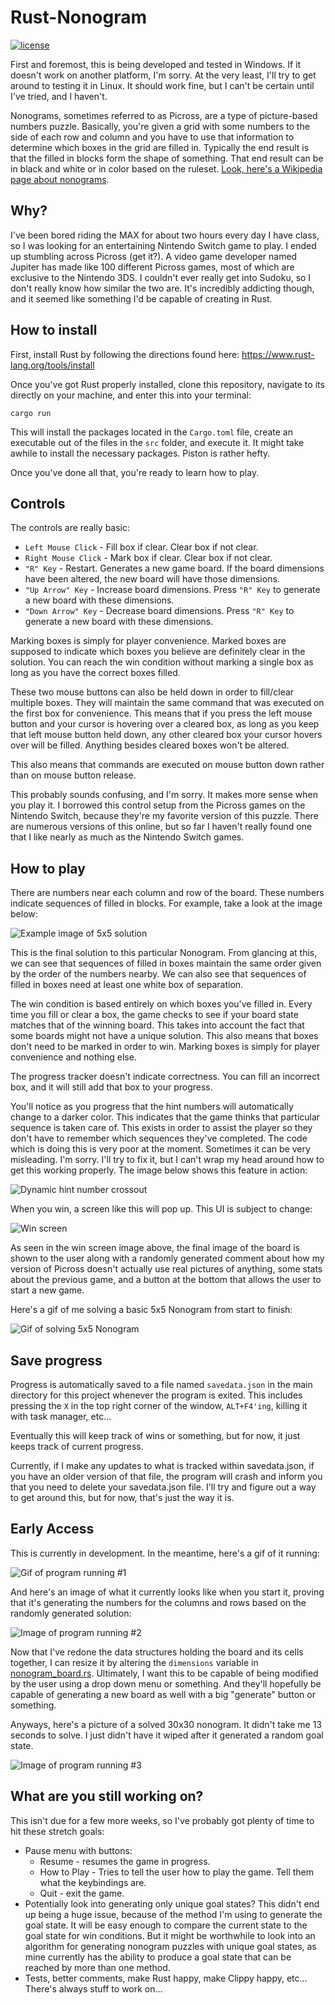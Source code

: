 # Rust-Nonogram
[![license](http://img.shields.io/badge/license-MIT-blue.svg)](https://github.com/Sundwalltanner/Rust-Nonogram/blob/master/LICENSE)

First and foremost, this is being developed and tested in Windows. If it doesn't work on another platform, I'm sorry. At the very least, I'll try to get around to testing it in Linux. It should work fine, but I can't be certain until I've tried, and I haven't.

Nonograms, sometimes referred to as Picross, are a type of picture-based numbers puzzle. Basically, you're given a grid with some numbers to the side of each row and column and you have to use that information to determine which boxes in the grid are filled in. Typically the end result is that the filled in blocks form the shape of something. That end result can be in black and white or in color based on the ruleset. [Look, here's a Wikipedia page about nonograms](https://en.wikipedia.org/wiki/Nonogram).

## Why?
I've been bored riding the MAX for about two hours every day I have class, so I was looking for an entertaining Nintendo Switch game to play. I ended up stumbling across Picross (get it?). A video game developer named Jupiter has made like 100 different Picross games, most of which are exclusive to the Nintendo 3DS. I couldn't ever really get into Sudoku, so I don't really know how similar the two are. It's incredibly addicting though, and it seemed like something I'd be capable of creating in Rust.

## How to install
First, install Rust by following the directions found here:
https://www.rust-lang.org/tools/install

Once you've got Rust properly installed, clone this repository, navigate to its directly on your machine, and enter this into your terminal:

```
cargo run
```

This will install the packages located in the ```Cargo.toml``` file, create an executable out of the files in the ```src``` folder, and execute it. It might take awhile to install the necessary packages. Piston is rather hefty.

Once you've done all that, you're ready to learn how to play.

## Controls
The controls are really basic:
* ```Left Mouse Click``` - Fill box if clear. Clear box if not clear.
* ```Right Mouse Click``` - Mark box if clear. Clear box if not clear.
* ```"R" Key``` - Restart. Generates a new game board. If the board dimensions have been altered, the new board will have those dimensions.
* ```"Up Arrow" Key``` - Increase board dimensions. Press ```"R" Key``` to generate a new board with these dimensions.
* ```"Down Arrow" Key``` - Decrease board dimensions. Press ```"R" Key``` to generate a new board with these dimensions.

Marking boxes is simply for player convenience. Marked boxes are supposed to indicate which boxes you believe are definitely clear in the solution. You can reach the win condition without marking a single box as long as you have the correct boxes filled.

These two mouse buttons can also be held down in order to fill/clear multiple boxes. They will maintain the same command that was executed on the first box for convenience. This means that if you press the left mouse button and your cursor is hovering over a cleared box, as long as you keep that left mouse button held down, any other cleared box your cursor hovers over will be filled. Anything besides cleared boxes won't be altered.

This also means that commands are executed on mouse button down rather than on mouse button release.

This probably sounds confusing, and I'm sorry. It makes more sense when you play it. I borrowed this control setup from the Picross games on the Nintendo Switch, because they're my favorite version of this puzzle. There are numerous versions of this online, but so far I haven't really found one that I like nearly as much as the Nintendo Switch games.

## How to play
There are numbers near each column and row of the board. These numbers indicate sequences of filled in blocks. For example, take a look at the image below:

![Example image of 5x5 solution](https://i.imgur.com/cWicS82.png)

This is the final solution to this particular Nonogram. From glancing at this, we can see that sequences of filled in boxes maintain the same order given by the order of the numbers nearby. We can also see that sequences of filled in boxes need at least one white box of separation.

The win condition is based entirely on which boxes you've filled in. Every time you fill or clear a box, the game checks to see if your board state matches that of the winning board. This takes into account the fact that some boards might not have a unique solution. This also means that boxes don't need to be marked in order to win. Marking boxes is simply for player convenience and nothing else.

The progress tracker doesn't indicate correctness. You can fill an incorrect box, and it will still add that box to your progress.

You'll notice as you progress that the hint numbers will automatically change to a darker color. This indicates that the game thinks that particular sequence is taken care of. This exists in order to assist the player so they don't have to remember which sequences they've completed. The code which is doing this is very poor at the moment. Sometimes it can be very misleading. I'm sorry. I'll try to fix it, but I can't wrap my head around how to get this working properly. The image below shows this feature in action:

![Dynamic hint number crossout](https://i.imgur.com/UtBIlRv.png)

When you win, a screen like this will pop up. This UI is subject to change:

![Win screen](https://i.imgur.com/1VoIUzt.png)

As seen in the win screen image above, the final image of the board is shown to the user along with a randomly generated comment about how my version of Picross doesn't actually use real pictures of anything, some stats about the previous game, and a button at the bottom that allows the user to start a new game.

Here's a gif of me solving a basic 5x5 Nonogram from start to finish:

![Gif of solving 5x5 Nonogram](https://i.imgur.com/iVJVAHi.gif)

## Save progress
Progress is automatically saved to a file named ```savedata.json``` in the main directory for this project whenever the program is exited. This includes pressing the ```X``` in the top right corner of the window, ```ALT+F4'ing```, killing it with task manager, etc...

Eventually this will keep track of wins or something, but for now, it just keeps track of current progress.

Currently, if I make any updates to what is tracked within savedata.json, if you have an older version of that file, the program will crash and inform you that you need to delete your savedata.json file. I'll try and figure out a way to get around this, but for now, that's just the way it is.

## Early Access
This is currently in development. In the meantime, here's a gif of it running:

![Gif of program running #1](https://i.imgur.com/WxbXy5q.gif)

And here's an image of what it currently looks like when you start it, proving that it's generating the numbers for the columns and rows based on the randomly generated solution:

![Image of program running #2](https://i.imgur.com/DjNZi3A.png)

Now that I've redone the data structures holding the board and its cells together, I can resize it by altering the ```dimensions``` variable in [nonogram_board.rs](https://github.com/Sundwalltanner/Rust-Nonogram/blob/master/src/nonogram_board.rs). Ultimately, I want this to be capable of being modified by the user using a drop down menu or something. And they'll hopefully be capable of generating a new board as well with a big "generate" button or something.

Anyways, here's a picture of a solved 30x30 nonogram. It didn't take me 13 seconds to solve. I just didn't have it wiped after it generated a random goal state.

![Image of program running #3](https://i.imgur.com/iIO3wDv.png)

## What are you still working on?
This isn't due for a few more weeks, so I've probably got plenty of time to hit these stretch goals:

* Pause menu with buttons:
    * Resume - resumes the game in progress.
    * How to Play - Tries to tell the user how to play the game. Tell them what the keybindings are.
    * Quit - exit the game.
* Potentially look into generating only unique goal states? This didn't end up being a huge issue, because of the method I'm using to generate the goal state. It will be easy enough to compare the current state to the goal state for win conditions. But it might be worthwhile to look into an algorithm for generating nonogram puzzles with unique goal states, as mine currently has the ability to produce a goal state that can be reached by more than one method.
* Tests, better comments, make Rust happy, make Clippy happy, etc... There's always stuff to work on...